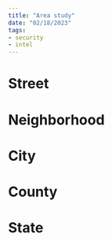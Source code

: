 ```yaml
---
title: "Area study"
date: "02/18/2023"
tags:
- security
- intel
---
```


# Street
# Neighborhood
# City
# County
# State
